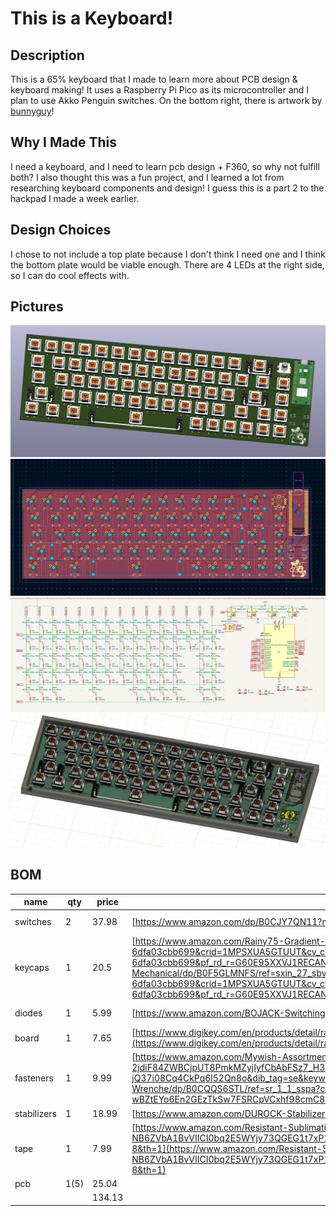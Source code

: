 # This is a Keyboard!

## Description
This is a 65% keyboard that I made to learn more about PCB design & keyboard making! It uses a Raspberry Pi Pico as its microcontroller and I plan to use Akko Penguin switches. On the bottom right, there is artwork by [bunnyguy](https://bunnyguy.foo/)!

## Why I Made This
I need a keyboard, and I need to learn pcb design + F360, so why not fulfill both? I also thought this was a fun project, and I learned a lot from researching keyboard components and design! I guess this is a part 2 to the hackpad I made a week earlier.

## Design Choices
I chose to not include a top plate because I don't think I need one and I think the bottom plate would be viable enough. There are 4 LEDs at the right side, so I can do cool effects with. 


## Pictures
![very good](pictures/3d%20view!.png)
![good good good](pictures/pcb.png)
![good good](pictures/schematic.png)
![fusionss](pictures/fusion-ss.png)
## BOM
| name        | qty  | price  | link                                                                                                                                                                                                                                                                                                                                                                                                                                                                                                                                                                                                                                                                                                                                                                                                                                                                                                                                                                                                                                                                                                                                                                                                                                                                                                                             | notes                 |
| ----------- | ---- | ------ | -------------------------------------------------------------------------------------------------------------------------------------------------------------------------------------------------------------------------------------------------------------------------------------------------------------------------------------------------------------------------------------------------------------------------------------------------------------------------------------------------------------------------------------------------------------------------------------------------------------------------------------------------------------------------------------------------------------------------------------------------------------------------------------------------------------------------------------------------------------------------------------------------------------------------------------------------------------------------------------------------------------------------------------------------------------------------------------------------------------------------------------------------------------------------------------------------------------------------------------------------------------------------------------------------------------------------------- | --------------------- |
| switches    | 2    | 37.98  | [https://www.amazon.com/dp/B0CJY7QN11?maas=maas_adg_38AB58FC53054C4DAC1A347FC7689420_afap_abs&ref_=aa_maas&tag=maas&th=1](https://www.amazon.com/dp/B0CJY7QN11?maas=maas_adg_38AB58FC53054C4DAC1A347FC7689420_afap_abs&ref_=aa_maas&tag=maas&th=1)                                                                                                                                                                                                                                                                                                                                                                                                                                                                                                                                                                                                                                                                                                                                                                                                                                                                                                                                                                                                                                                                               | awesome-mx style      |
| keycaps     | 1    | 20.5   | [https://www.amazon.com/Rainy75-Gradient-Minimalist-Keyboard-Mechanical/dp/B0F5GLMNFS/ref=sxin_27_sbv_search_btf?content-id=amzn1.sym.c8b39f81-ded8-4d75-80c2-6dfa03cbb699%3Aamzn1.sym.c8b39f81-ded8-4d75-80c2-6dfa03cbb699&crid=1MPSXUA5GTUUT&cv_ct_cx=mx%2Bkeycaps%2Bstandard&keywords=mx%2Bkeycaps%2Bstandard&pd_rd_i=B0F5GLMNFS&pd_rd_r=6bb2a6d4-8e5f-4363-8c05-bd323af9282f&pd_rd_w=U4W2a&pd_rd_wg=DZ6HA&pf_rd_p=c8b39f81-ded8-4d75-80c2-6dfa03cbb699&pf_rd_r=G60E95XXVJ1RECAN13DM&qid=1751361425&s=electronics&sbo=RZvfv%2F%2FHxDF%2BO5021pAnSA%3D%3D&sprefix=mx%2Bkeycaps%2Bstandar%2Celectronics%2C154&sr=1-1-5190daf0-67e3-427c-bea6-c72c1df98776&th=1](https://www.amazon.com/Rainy75-Gradient-Minimalist-Keyboard-Mechanical/dp/B0F5GLMNFS/ref=sxin_27_sbv_search_btf?content-id=amzn1.sym.c8b39f81-ded8-4d75-80c2-6dfa03cbb699%3Aamzn1.sym.c8b39f81-ded8-4d75-80c2-6dfa03cbb699&crid=1MPSXUA5GTUUT&cv_ct_cx=mx%2Bkeycaps%2Bstandard&keywords=mx%2Bkeycaps%2Bstandard&pd_rd_i=B0F5GLMNFS&pd_rd_r=6bb2a6d4-8e5f-4363-8c05-bd323af9282f&pd_rd_w=U4W2a&pd_rd_wg=DZ6HA&pf_rd_p=c8b39f81-ded8-4d75-80c2-6dfa03cbb699&pf_rd_r=G60E95XXVJ1RECAN13DM&qid=1751361425&s=electronics&sbo=RZvfv%2F%2FHxDF%2BO5021pAnSA%3D%3D&sprefix=mx%2Bkeycaps%2Bstandar%2Celectronics%2C154&sr=1-1-5190daf0-67e3-427c-bea6-c72c1df98776&th=1) | idk if these work     |
| diodes      | 1    | 5.99   | [https://www.amazon.com/BOJACK-Switching-IN4148-Electronic-Silicon/dp/B07Q4F3Y5W/ref=cm_cr_arp_d_product_top?ie=UTF8](https://www.amazon.com/BOJACK-Switching-IN4148-Electronic-Silicon/dp/B07Q4F3Y5W/ref=cm_cr_arp_d_product_top?ie=UTF8)                                                                                                                                                                                                                                                                                                                                                                                                                                                                                                                                                                                                                                                                                                                                                                                                                                                                                                                                                                                                                                                                                       | first thing popped up |
| board       | 1    | 7.65   | [https://www.digikey.com/en/products/detail/raspberry-pi/SC0918/16627943?gad_source=1&gad_campaignid=20243136172&gbraid=0AAAAADrbLljqW2QWpgmscmTSfeevh5DOv&gclid=Cj0KCQjwyIPDBhDBARIsAHJyyVjjgVDa1KPtyNgtH46oeAumVBSg4IbVCXbjPDwcXYAMfWDoawfxVWUaAt6oEALw_wcB&gclsrc=aw.ds](https://www.digikey.com/en/products/detail/raspberry-pi/SC0918/16627943?gad_source=1&gad_campaignid=20243136172&gbraid=0AAAAADrbLljqW2QWpgmscmTSfeevh5DOv&gclid=Cj0KCQjwyIPDBhDBARIsAHJyyVjjgVDa1KPtyNgtH46oeAumVBSg4IbVCXbjPDwcXYAMfWDoawfxVWUaAt6oEALw_wcB&gclsrc=aw.ds)                                                                                                                                                                                                                                                                                                                                                                                                                                                                                                                                                                                                                                                                                                                                                                           | i think this works    |
| fasteners   | 1    | 9.99   | [https://www.amazon.com/Mywish-Assortment-Stainless-Washers-Wrenche/dp/B0CQQS6STL/ref=sr_1_1_sspa?crid=28SX9XPKU20Q5&dib=eyJ2IjoiMSJ9.dwMblmjxEM9g5HSlEHTddXwVbNEtfIn39mfrWtbe3HEbGWmOpW4nlDGtvjnjUv9lBxON0qfRkqmoCeSFer8UVdyNSpRJWoSjT_lB-2jdiF84ZWBCjpUT8PmkMZyjIyfCbAbFSz7_H3Xv4k2vzIkE7tNEAp1dFILJ9rmj6z9wVtyY1Kh9jt1CyzN8PC_FDJp-wBZtEYo6En2GEzTkSw7FSRCpVCxhf98cmC80X7Ev_rk.X8m8y9LwbooWOW68bzW6-jQ37i08Cq4CkPq6l52Qn8o&dib_tag=se&keywords=nut%2Band%2Bbolt%2Bset%2Bm3%2Bm4&qid=1751223767&sprefix=nut%2Band%2Bbolt%2Bset%2Bm3%2Bm4%2Caps%2C147&sr=8-1-spons&sp_csd=d2lkZ2V0TmFtZT1zcF9hdGY&th=1](https://www.amazon.com/Mywish-Assortment-Stainless-Washers-Wrenche/dp/B0CQQS6STL/ref=sr_1_1_sspa?crid=28SX9XPKU20Q5&dib=eyJ2IjoiMSJ9.dwMblmjxEM9g5HSlEHTddXwVbNEtfIn39mfrWtbe3HEbGWmOpW4nlDGtvjnjUv9lBxON0qfRkqmoCeSFer8UVdyNSpRJWoSjT_lB-2jdiF84ZWBCjpUT8PmkMZyjIyfCbAbFSz7_H3Xv4k2vzIkE7tNEAp1dFILJ9rmj6z9wVtyY1Kh9jt1CyzN8PC_FDJp-wBZtEYo6En2GEzTkSw7FSRCpVCxhf98cmC80X7Ev_rk.X8m8y9LwbooWOW68bzW6-jQ37i08Cq4CkPq6l52Qn8o&dib_tag=se&keywords=nut%2Band%2Bbolt%2Bset%2Bm3%2Bm4&qid=1751223767&sprefix=nut%2Band%2Bbolt%2Bset%2Bm3%2Bm4%2Caps%2C147&sr=8-1-spons&sp_csd=d2lkZ2V0TmFtZT1zcF9hdGY&th=1)                                                                                                                 | m3 hopefully is good  |
| stabilizers | 1    | 18.99  | [https://www.amazon.com/DUROCK-Stabilizers-Translucent-Keyboard-Mechanical/dp/B0B2RVN19F?th=1](https://www.amazon.com/DUROCK-Stabilizers-Translucent-Keyboard-Mechanical/dp/B0B2RVN19F?th=1)                                                                                                                                                                                                                                                                                                                                                                                                                                                                                                                                                                                                                                                                                                                                                                                                                                                                                                                                                                                                                                                                                                                                     | suggested             |
| tape        | 1    | 7.99   | [https://www.amazon.com/Resistant-Sublimation-Temperature-Electronics-Polyimide/dp/B07F8TZZ4N/ref=sr_1_8?crid=1A131O0ZI0A4&dib=eyJ2IjoiMSJ9.VtmU-4xp7faGmB9TAb4YB6R3MgDvUpV1I2hQyU8KJj0g17clYM30cK2ObOpCXD4FH6s7DYcNK4i-IA3hbK2z6vk2GZ5VrbKifHq79jHGaMQ2m-NB6ZVbA1BvVIICI0bq2E5WYjy73QGEG1t7xP123QXN1Q5c6wjbP_BdqIgdsPH_R4lY6juEQ7W_60bcTQghakNfk8rFUV1CGcbJF0WP_RfrfeegrOEsmFuQUAn8fKM.r2Q5CB13SL7oY1vxczy3buI1Tz5LTgkngcK19bo0VWw&dib_tag=se&keywords=heat%2Bresistant%2Btap&qid=1751613740&sprefix=heat%2Bresistant%2Btap%2Caps%2C169&sr=8-8&th=1](https://www.amazon.com/Resistant-Sublimation-Temperature-Electronics-Polyimide/dp/B07F8TZZ4N/ref=sr_1_8?crid=1A131O0ZI0A4&dib=eyJ2IjoiMSJ9.VtmU-4xp7faGmB9TAb4YB6R3MgDvUpV1I2hQyU8KJj0g17clYM30cK2ObOpCXD4FH6s7DYcNK4i-IA3hbK2z6vk2GZ5VrbKifHq79jHGaMQ2m-NB6ZVbA1BvVIICI0bq2E5WYjy73QGEG1t7xP123QXN1Q5c6wjbP_BdqIgdsPH_R4lY6juEQ7W_60bcTQghakNfk8rFUV1CGcbJF0WP_RfrfeegrOEsmFuQUAn8fKM.r2Q5CB13SL7oY1vxczy3buI1Tz5LTgkngcK19bo0VWw&dib_tag=se&keywords=heat%2Bresistant%2Btap&qid=1751613740&sprefix=heat%2Bresistant%2Btap%2Caps%2C169&sr=8-8&th=1)                                                                                                                                                                                                                       |                       |
| pcb         | 1(5) | 25.04  |                                                                                                                                                                                                                                                                                                                                                                                                                                                                                                                                                                                                                                                                                                                                                                                                                                                                                                                                                                                                                                                                                                                                                                                                                                                                                                                                  |                       |
|             |      | 134.13 |                                                                                                                                                                                                                                                                                                                                                                                                                                                                                                                                                                                                                                                                                                                                                                                                                                                                                                                                                                                                                                                                                                                                                                                                                                                                                                                                  |                       |